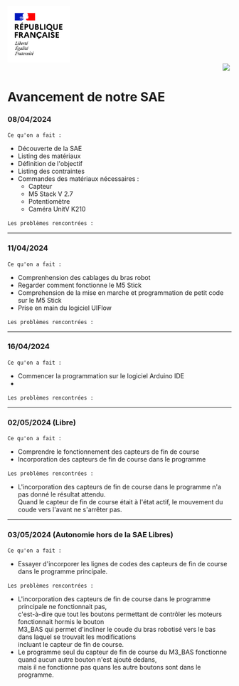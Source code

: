 <img src="Images/Republique_Francaise.jpg" width="140">&nbsp;&nbsp;&nbsp;&nbsp;&nbsp;&nbsp;&nbsp;&nbsp;&nbsp;&nbsp;&nbsp;&nbsp;&nbsp;&nbsp;&nbsp;&nbsp;&nbsp;&nbsp;&nbsp;&nbsp;&nbsp;&nbsp;&nbsp;&nbsp;&nbsp;&nbsp;&nbsp;&nbsp;&nbsp;&nbsp;&nbsp;&nbsp;&nbsp;&nbsp;&nbsp;&nbsp;&nbsp;&nbsp;&nbsp;&nbsp;&nbsp;&nbsp;&nbsp;&nbsp;&nbsp;&nbsp;&nbsp;&nbsp;&nbsp;&nbsp;&nbsp;&nbsp;&nbsp;&nbsp;&nbsp;&nbsp;&nbsp;&nbsp;&nbsp;&nbsp;&nbsp;&nbsp;&nbsp;&nbsp;&nbsp;&nbsp;&nbsp;&nbsp;&nbsp;&nbsp;&nbsp;&nbsp;&nbsp;&nbsp;&nbsp;&nbsp;&nbsp;&nbsp;&nbsp;&nbsp;&nbsp;&nbsp;&nbsp;&nbsp;&nbsp;&nbsp;&nbsp;&nbsp;&nbsp;&nbsp;&nbsp;&nbsp;&nbsp;&nbsp;&nbsp;&nbsp;&nbsp;&nbsp;&nbsp;&nbsp;&nbsp;&nbsp;&nbsp;&nbsp;&nbsp;&nbsp;&nbsp;&nbsp;&nbsp;&nbsp;&nbsp;&nbsp;&nbsp;&nbsp;&nbsp;&nbsp;&nbsp;&nbsp;&nbsp;&nbsp;&nbsp;&nbsp;&nbsp;<img src="Images/Logo_Université_de_Haute-Alsace_-_UHA.png" width="330">


# Avancement de notre SAE

### 08/04/2024
`Ce qu'on a fait :`
- Découverte de la SAE
- Listing des matériaux
- Définition de l'objectif
- Listing des contraintes
- Commandes des matériaux nécessaires :
  - Capteur
  - M5 Stack V 2.7
  - Potentiomètre
  - Caméra UnitV K210

`Les problèmes rencontrées :`


***

### 11/04/2024
`Ce qu'on a fait :`
- Comprenhension des cablages du bras robot
- Regarder comment fonctionne le M5 Stick
- Comprehension de la mise en marche et programmation de petit code sur le M5 Stick
- Prise en main du logiciel UIFlow

`Les problèmes rencontrées :`


***

### 16/04/2024
`Ce qu'on a fait :`
- Commencer la programmation sur le logiciel Arduino IDE
- 

`Les problèmes rencontrées :`


***

### 02/05/2024 (Libre)
`Ce qu'on a fait :`
- Comprendre le fonctionnement des capteurs de fin de course
- Incorporation des capteurs de fin de course dans le programme

`Les problèmes rencontrées :`
- L'incorporation des capteurs de fin de course dans le programme n'a pas donné le résultat attendu. <br>
Quand le capteur de fin de course était à l'état actif, le mouvement du coude vers l'avant ne s'arrêter pas.

***

### 03/05/2024 (Autonomie hors de la SAE Libres)
`Ce qu'on a fait :`
- Essayer d'incorporer les lignes de codes des capteurs de fin de course dans le programme principale.

`Les problèmes rencontrées :`
- L'incorporation des capteurs de fin de course dans le programme principale ne fonctionnait pas, <br>
c'est-à-dire que tout les boutons permettant de contrôler les moteurs fonctionnait hormis le bouton <br>
M3_BAS qui permet d'incliner le coude du bras robotisé vers le bas dans laquel se trouvait les modifications <br>
incluant le capteur de fin de course.
- Le programme seul du capteur de fin de course du M3_BAS fonctionne quand aucun autre bouton n'est ajouté dedans, <br>
mais il ne fonctionne pas quans les autre boutons sont dans le programme.


